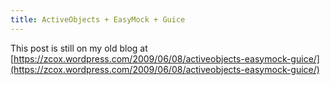 ```yaml
---
title: ActiveObjects + EasyMock + Guice
---
```


This post is still on my old blog at [https://zcox.wordpress.com/2009/06/08/activeobjects-easymock-guice/](https://zcox.wordpress.com/2009/06/08/activeobjects-easymock-guice/)
